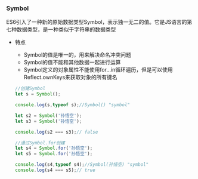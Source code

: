 ### Symbol

ES6引入了一种新的原始数据类型Symbol，表示独一无二的值。它是JS语言的第七种数据类型，是一种类似于字符串的数据类型

- 特点

  - Symbol的值是唯一的，用来解决命名冲突问题
  - Symbol的值不能和其他数据一起进行运算
  - Symbol定义的对象属性不能使用for...in循环遍历，但是可以使用Reflect.ownKeys来获取对象的所有键名

  ~~~javascript
  //创建Symbol
  let s = Symbol();
  
  console.log(s,typeof s);//Symbol() "symbol"
  
  let s2 = Symbol('孙悟空');
  let s3 = Symbol('孙悟空');
  
  console.log(s2 === s3);// false
  
  //通过Symbol.for创建
  let s4 = Symbol.for('孙悟空');
  let s5 = Symbol.for('孙悟空');
  
  console.log(s4,typeof s4);//Symbol(孙悟空) "symbol"
  console.log(s4 === s5);// true
  ~~~

